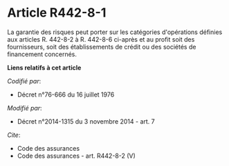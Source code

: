 # Article R442-8-1

La garantie des risques peut porter sur les catégories d'opérations définies aux articles R. 442-8-2 à R. 442-8-6 ci-après et
au profit soit des fournisseurs, soit des établissements de crédit ou des sociétés de financement concernés.

**Liens relatifs à cet article**

_Codifié par_:

  - Décret n°76-666 du 16 juillet 1976

_Modifié par_:

  - Décret n°2014-1315 du 3 novembre 2014 - art. 7

_Cite_:

  - Code des assurances
  - Code des assurances - art. R442-8-2 (V)
